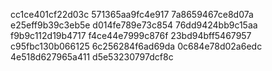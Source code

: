 cc1ce401cf22d03c
571365aa9fc4e917
7a8659467ce8d07a
e25eff9b39c3eb5e
d014fe789e73c854
76dd9424bb9c15aa
f9b9c112d19b4717
f4ce44e7999c876f
23bd94bff5467957
c95fbc130b066125
6c256284f6ad69da
0c684e78d02a6edc
4e518d627965a411
d5e53230797dcf8c
